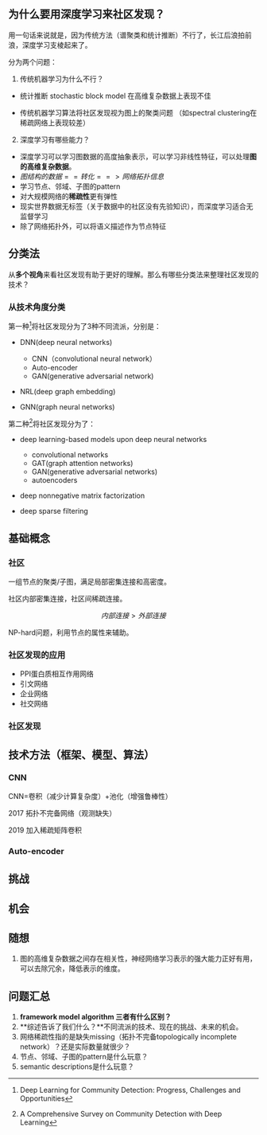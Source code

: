 ## 为什么要用深度学习来社区发现？

用一句话来说就是，因为传统方法（谱聚类和统计推断）不行了，长江后浪拍前浪，深度学习支棱起来了。

分为两个问题：

1. 传统机器学习为什么不行？

- 统计推断 stochastic block model 在高维复杂数据上表现不佳

- 传统机器学习算法将社区发现视为图上的聚类问题 （如spectral clustering在稀疏网络上表现较差）

2. 深度学习有哪些能力？

- 深度学习可以学习图数据的高度抽象表示，可以学习非线性特征，可以处理**图的高维复杂数据**。
- $图结构的数据 ==转化==> 网络拓扑信息$
- 学习节点、邻域、子图的pattern
- 对大规模网络的**稀疏性**更有弹性
- 现实世界数据无标签（关于数据中的社区没有先验知识），而深度学习适合无监督学习
- 除了网络拓扑外，可以将语义描述作为节点特征



## 分类法

从**多个视角**来看社区发现有助于更好的理解。那么有哪些分类法来整理社区发现的技术？

### 从技术角度分类

第一种[^1]将社区发现分为了3种不同流派，分别是：

- DNN(deep neural networks) 
  - CNN（convolutional neural network）
  - Auto-encoder
  - GAN(generative adversarial network)

- NRL(deep graph embedding)

- GNN(graph neural networks)

[^1]:Deep Learning for Community Detection: Progress, Challenges and Opportunities



第二种[^2]将社区发现分为了：

- deep learning-based models upon deep neural networks
  - convolutional networks
  - GAT(graph attention networks)
  - GAN(generative adversarial networks)
  - autoencoders

- deep nonnegative matrix factorization

- deep sparse filtering

[^2]:A Comprehensive Survey on Community Detection with Deep Learning

## 基础概念

### 社区

一组节点的聚类/子图，满足局部密集连接和高密度。

社区内部密集连接，社区间稀疏连接。

$$内部连接>外部连接$$

NP-hard问题，利用节点的属性来辅助。



### 社区发现的应用

- PPI蛋白质相互作用网络
- 引文网络
- 企业网络
- 社交网络



### 社区发现









## 技术方法（框架、模型、算法）

### CNN

CNN=卷积（减少计算复杂度）+池化（增强鲁棒性）

2017 拓扑不完备网络（观测缺失）

2019 加入稀疏矩阵卷积

### Auto-encoder



## 挑战



## 机会



## 随想

1. 图的高维复杂数据之间存在相关性，神经网络学习表示的强大能力正好有用，可以去除冗余，降低表示的维度。

## 问题汇总

1. **framework model algorithm 三者有什么区别？**
2. **综述告诉了我们什么？**不同流派的技术、现在的挑战、未来的机会。
3. 网络稀疏性指的是缺失missing（拓扑不完备topologically incomplete network）？还是实际数量就很少？
4. 节点、邻域、子图的pattern是什么玩意？
5. semantic descriptions是什么玩意？